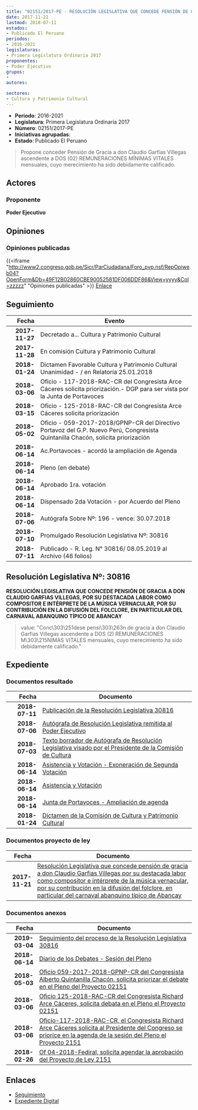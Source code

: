 ```yaml
---
title: "02151/2017-PE - RESOLUCIÓN LEGISLATIVA QUE CONCEDE PENSIÓN DE GRACIA A DON CLAUDIO GARFIAS VILLEGAS, POR SU DESTACADA LABOR COMO COMPOSITOR E INTÉRPRETE DE LA MÚSICA VERNACULAR, POR SU CONTRIBUCIÓN EN LA DIFUSIÓN DEL FOLCLORE, EN PARTICULAR DEL CARNAVAL ABANQUINO TÍPICO DE ABANCAY"
date: 2017-11-21
lastmod: 2018-07-11
estados:
- Publicado El Peruano
periodos:
- 2016-2021
legislaturas:
- Primera Legislatura Ordinaria 2017
proponentes:
- Poder Ejecutivo
grupos:
- 
autores:

sectores:
- Cultura y Patrimonio Cultural
---
```

- **Periodo**: 2016-2021
- **Legislatura**: Primera Legislatura Ordinaria 2017
- **Número**: 02151/2017-PE
- **Iniciativas agrupadas**: 
- **Estado**: Publicado El Peruano

> Propone conceder Pensión de Gracia a don Claudio Garfias Villegas ascendente a DOS (02) REMUNERACIONES MÍNIMAS VITALES mensuales, cuyo merecimiento ha sido debidamente calificado.


## Actores

### Proponente

**Poder Ejecutivo**

## Opiniones

### Opiniones publicadas

{{<iframe "http://www2.congreso.gob.pe/Sicr/ParCiudadana/Foro_pvp.nsf/RepOpiweb04?OpenForm&Db=49F12B02860CBE90052581DF006DDF86&View=yyyy&Col=zzzzz" "Opiniones publicadas" >}}
[Enlace](http://www2.congreso.gob.pe/Sicr/ParCiudadana/Foro_pvp.nsf/RepOpiweb04?OpenForm&Db=49F12B02860CBE90052581DF006DDF86&View=yyyy&Col=zzzzz)


## Seguimiento

| Fecha | Evento |
|------:|--------|
| **2017-11-27** | Decretado a... Cultura y Patrimonio Cultural |
| **2017-11-28** | En comisión Cultura y Patrimonio Cultural |
| **2018-01-24** | Dictamen Favorable Cultura y Patrimonio Cultural Unanimidad - / en Relatoría 25.01.2018 |
| **2018-03-06** | Oficio - 117-2018-RAC-CR del Congresista Arce Cáceres solicita priorización.- DGP para ser vista por la Junta de Portavoces |
| **2018-03-15** | Oficio - 125-2018-RAC-CR del Congresista Arce Cáceres solicita priorización |
| **2018-05-02** | Oficio - 059-2017-2018/GPNP-CR del Directivo Portavoz del G.P. Nuevo Perú, Congresista Quintanilla Chacón, solicita priorización |
| **2018-06-14** | Ac.Portavoces - acordó la ampliación de Agenda |
| **2018-06-14** | Pleno (en debate) |
| **2018-06-14** | Aprobado 1ra. votación |
| **2018-06-14** | Dispensado 2da Votación - por Acuerdo del Pleno |
| **2018-07-06** | Autógrafa Sobre Nº: 196 - vence: 30.07.2018 |
| **2018-07-10** | Promulgado Resolución Legislativa Nº: 30816 |
| **2018-07-11** | Publicado - R. Leg. N° 30816/ 08.05.2019 al Archivo (46 folios) |

## Resolución Legislativa Nº: 30816

**RESOLUCIÓN LEGISLATIVA QUE CONCEDE PENSIÓN DE GRACIA A DON CLAUDIO GARFIAS VILLEGAS, POR SU DESTACADA LABOR COMO COMPOSITOR E INTÉRPRETE DE LA MÚSICA VERNACULAR, POR SU CONTRIBUCIÓN EN LA DIFUSIÓN DEL FOLCLORE, EN PARTICULAR DEL CARNAVAL ABANQUINO TÍPICO DE ABANCAY**

> value: "Conc\303\251dese pensi\303\263n de gracia a don Claudio Garfias Villegas ascendente a DOS (2) REMUNERACIONES M\303\215NIMAS VITALES mensuales, cuyo merecimiento ha sido debidamente calificado."


## Expediente

### Documentos resultado

| Fecha | Documento |
|------:|-----------|
| **2018-07-11** | [Publicación de la Resolución Legislativa 30816](http://www.leyes.congreso.gob.pe/Documentos/2016_2021/ADLP/Normas_Legales/30816-RLG.pdf) |
| **2018-07-06** | [Autógrafa de Resolución Legislativa remitida al Poder Ejecutivo](http://www.leyes.congreso.gob.pe/Documentos/2016_2021/ADLP/Texto_Aprobado/AU0215120180706..pdf) |
| **2018-07-03** | [Texto borrador de Autógrafa de Resolución Legislativa visado por el Presidente de la Comisión de Cultura](http://www.leyes.congreso.gob.pe/Documentos/2016_2021/Texto_Borrador_de_Autografa/BAU0215120180703.pdf) |
| **2018-06-14** | [Asistencia y Votación - Exoneración de Segunda Votación](http://www.leyes.congreso.gob.pe/Documentos/2016_2021/Asistencia_y_Votacion/Proyectos_de_Ley/Exoneracion_de_Segunda_Votacion/AVESV0215120180614.pdf) |
| **2018-06-14** | [Asistencia y Votación](http://www.leyes.congreso.gob.pe/Documentos/2016_2021/Asistencia_y_Votacion/Proyectos_de_Ley/AV0215120180614.pdf) |
| **2018-06-14** | [Junta de Portavoces - Ampliación de agenda](http://www.leyes.congreso.gob.pe/Documentos/2016_2021/Acuerdos/Junta_Portavoces/AJP0215120180614.pdf) |
| **2018-01-24** | [Dictamen de la Comisión de Cultura y Patrimonio Cultural](http://www.leyes.congreso.gob.pe/Documentos/2016_2021/Dictamenes/Proyectos_de_Ley/02151DC05MAY20180124.pdf) |

### Documentos proyecto de ley

| Fecha | Documento |
|------:|-----------|
| **2017-11-21** | [Resolución Legislativa que concede pensión de gracia a don Claudio Garfias Villegas por su destacada labor como compositor e intérprete de la música vernacular, por su contribución en la difusión del folclore, en particular del carnaval abanquino típico de Abancay](http://www.leyes.congreso.gob.pe/Documentos/2016_2021/Proyectos_de_Ley_y_de_Resoluciones_Legislativas/PL0215120171121..pdf) |

### Documentos anexos

| Fecha | Documento |
|------:|-----------|
| **2019-03-04** | [Seguimiento del proceso de la Resolución Legislativa 30816](http://www.leyes.congreso.gob.pe/Documentos/2016_2021/Seguimiento_de_Proyectos_de_Ley/02151PL20190304.pdf) |
| **2018-06-14** | [Diario de los Debates - Sesión del Pleno](http://www.leyes.congreso.gob.pe/Documentos/2016_2021/ADLP/Diario_Debates/30816-TDD.pdf) |
| **2018-05-03** | [Oficio 059-2017-2018-GPNP-CR del Congresista Alberto Quintanilla Chacón, solicita priorizar el debate en el Pleno del Proyecto 02151](http://www.leyes.congreso.gob.pe/Documentos/2016_2021/Oficios/Congresistas/OFICIO-059-2017-2018-GPNP-CR.pdf) |
| **2018-03-06** | [Oficio 125-2018-RAC-CR del Congresista Richard Arce Cáceres, solicita debata en el Pleno el Proyecto 02151](http://www.leyes.congreso.gob.pe/Documentos/2016_2021/Oficios/Congresistas/OFICIO-125-2018-RAC-CR.pdf) |
| **2018-03-06** | [Oficio-117-2018-RAC-CR, el Congresista Richard Arce Cáceres solicita al Presidente del Congreso se priorice en la agenda de la sesión del Pleno el Proyecto 2151](http://www.leyes.congreso.gob.pe/Documentos/2016_2021/Oficios/Congresistas/OFICIO-117-2018-RAC-CR.pdf) |
| **2018-02-26** | [Of 04-2018-Fediral, solicita agendar la aprobación del Proyecto de Ley 2151](http://www.leyes.congreso.gob.pe/Documentos/2016_2021/Oficios/Otras_Instituciones/OF-04-2018-FEDIRAL.pdf) |

## Enlaces

- [Seguimiento](http://www2.congreso.gob.pe/Sicr/TraDocEstProc/CLProLey2016.nsf/f7fff46988ca05b1052578e100829cc7/eb4d137931b65d58052581df005e0fc1?OpenDocument)
- [Expediente Digital](http://www2.congreso.gob.pe/Sicr/TraDocEstProc/Expvirt_2011.nsf/visbusqptramdoc1621/02151?opendocument)

